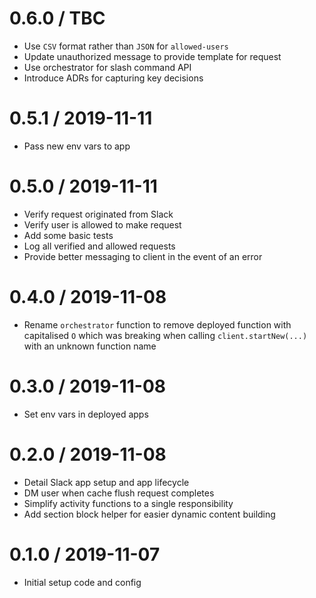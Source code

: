 0.6.0 / TBC
===================
- Use `CSV` format rather than `JSON` for `allowed-users`
- Update unauthorized message to provide template for request
- Use orchestrator for slash command API
- Introduce ADRs for capturing key decisions

0.5.1 / 2019-11-11
===================
- Pass new env vars to app

0.5.0 / 2019-11-11
===================
- Verify request originated from Slack
- Verify user is allowed to make request
- Add some basic tests
- Log all verified and allowed requests
- Provide better messaging to client in the event of an error

0.4.0 / 2019-11-08
===================
- Rename `orchestrator` function to remove deployed function with capitalised
  `O` which was breaking when calling `client.startNew(...)` with an unknown
  function name

0.3.0 / 2019-11-08
===================
- Set env vars in deployed apps

0.2.0 / 2019-11-08
===================
- Detail Slack app setup and app lifecycle
- DM user when cache flush request completes
- Simplify activity functions to a single responsibility
- Add section block helper for easier dynamic content building

0.1.0 / 2019-11-07
===================
- Initial setup code and config
